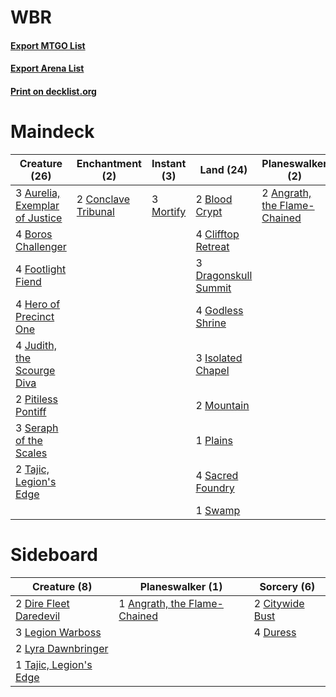 # WBR

#### [Export MTGO List](../collection/WBR/WBR.txt)
#### [Export Arena List](../collection/WBR/WBR_arena.txt)
#### [Print on decklist.org](http://decklist.org/?deckmain=2%09Angrath,%20the%20Flame-Chained%0A3%09Aurelia,%20Exemplar%20of%20Justice%0A2%09Blood%20Crypt%0A4%09Boros%20Challenger%0A4%09Clifftop%20Retreat%0A2%09Conclave%20Tribunal%0A3%09Dragonskull%20Summit%0A4%09Footlight%20Fiend%0A4%09Godless%20Shrine%0A4%09Hero%20of%20Precinct%20One%0A3%09Isolated%20Chapel%0A4%09Judith,%20the%20Scourge%20Diva%0A3%09Lava%20Coil%0A3%09Mortify%0A2%09Mountain%0A2%09Pitiless%20Pontiff%0A1%09Plains%0A4%09Sacred%20Foundry%0A3%09Seraph%20of%20the%20Scales%0A1%09Swamp%0A2%09Tajic,%20Legion's%20Edge&deckside=1%09Angrath,%20the%20Flame-Chained%0A2%09Citywide%20Bust%0A2%09Dire%20Fleet%20Daredevil%0A4%09Duress%0A3%09Legion%20Warboss%0A2%09Lyra%20Dawnbringer%0A1%09Tajic,%20Legion's%20Edge)
# Maindeck

|                                              Creature (26)                                              |                                       Enchantment (2)                                        |                                    Instant (3)                                     |                                           Land (24)                                           |                                           Planeswalker (2)                                            |                                     Sorcery (3)                                      |
|---------------------------------------------------------------------------------------------------------|----------------------------------------------------------------------------------------------|------------------------------------------------------------------------------------|-----------------------------------------------------------------------------------------------|-------------------------------------------------------------------------------------------------------|--------------------------------------------------------------------------------------|
|3 [Aurelia, Exemplar of Justice](http://gatherer.wizards.com/Pages/Card/Details.aspx?multiverseid=452903)|2 [Conclave Tribunal](http://gatherer.wizards.com/Pages/Card/Details.aspx?multiverseid=452756)|3 [Mortify](http://gatherer.wizards.com/Pages/Card/Details.aspx?multiverseid=420829)|2 [Blood Crypt](http://gatherer.wizards.com/Pages/Card/Details.aspx?multiverseid=97102)        |2 [Angrath, the Flame-Chained](http://gatherer.wizards.com/Pages/Card/Details.aspx?multiverseid=439809)|3 [Lava Coil](http://gatherer.wizards.com/Pages/Card/Details.aspx?multiverseid=452858)|
|4 [Boros Challenger](http://gatherer.wizards.com/Pages/Card/Details.aspx?multiverseid=452906)            |                                                                                              |                                                                                    |4 [Clifftop Retreat](http://gatherer.wizards.com/Pages/Card/Details.aspx?multiverseid=443127)  |                                                                                                       |                                                                                      |
|4 [Footlight Fiend](http://gatherer.wizards.com/Pages/Card/Details.aspx?multiverseid=457360)             |                                                                                              |                                                                                    |3 [Dragonskull Summit](http://gatherer.wizards.com/Pages/Card/Details.aspx?multiverseid=420909)|                                                                                                       |                                                                                      |
|4 [Hero of Precinct One](http://gatherer.wizards.com/Pages/Card/Details.aspx?multiverseid=457155)        |                                                                                              |                                                                                    |4 [Godless Shrine](http://gatherer.wizards.com/Pages/Card/Details.aspx?multiverseid=405099)    |                                                                                                       |                                                                                      |
|4 [Judith, the Scourge Diva](http://gatherer.wizards.com/Pages/Card/Details.aspx?multiverseid=457329)    |                                                                                              |                                                                                    |3 [Isolated Chapel](http://gatherer.wizards.com/Pages/Card/Details.aspx?multiverseid=443129)   |                                                                                                       |                                                                                      |
|2 [Pitiless Pontiff](http://gatherer.wizards.com/Pages/Card/Details.aspx?multiverseid=457338)            |                                                                                              |                                                                                    |2 [Mountain](http://gatherer.wizards.com/Pages/Card/Details.aspx?multiverseid=439859)          |                                                                                                       |                                                                                      |
|3 [Seraph of the Scales](http://gatherer.wizards.com/Pages/Card/Details.aspx?multiverseid=457349)        |                                                                                              |                                                                                    |1 [Plains](http://gatherer.wizards.com/Pages/Card/Details.aspx?multiverseid=439856)            |                                                                                                       |                                                                                      |
|2 [Tajic, Legion's Edge](http://gatherer.wizards.com/Pages/Card/Details.aspx?multiverseid=452954)        |                                                                                              |                                                                                    |4 [Sacred Foundry](http://gatherer.wizards.com/Pages/Card/Details.aspx?multiverseid=405106)    |                                                                                                       |                                                                                      |
|                                                                                                         |                                                                                              |                                                                                    |1 [Swamp](http://gatherer.wizards.com/Pages/Card/Details.aspx?multiverseid=439858)             |                                                                                                       |                                                                                      |


# Sideboard

|                                          Creature (8)                                           |                                           Planeswalker (1)                                            |                                       Sorcery (6)                                        |
|-------------------------------------------------------------------------------------------------|-------------------------------------------------------------------------------------------------------|------------------------------------------------------------------------------------------|
|2 [Dire Fleet Daredevil](http://gatherer.wizards.com/Pages/Card/Details.aspx?multiverseid=439756)|1 [Angrath, the Flame-Chained](http://gatherer.wizards.com/Pages/Card/Details.aspx?multiverseid=439809)|2 [Citywide Bust](http://gatherer.wizards.com/Pages/Card/Details.aspx?multiverseid=452754)|
|3 [Legion Warboss](http://gatherer.wizards.com/Pages/Card/Details.aspx?multiverseid=452859)      |                                                                                                       |4 [Duress](http://gatherer.wizards.com/Pages/Card/Details.aspx?multiverseid=14557)        |
|2 [Lyra Dawnbringer](http://gatherer.wizards.com/Pages/Card/Details.aspx?multiverseid=442914)    |                                                                                                       |                                                                                          |
|1 [Tajic, Legion's Edge](http://gatherer.wizards.com/Pages/Card/Details.aspx?multiverseid=452954)|                                                                                                       |                                                                                          |

